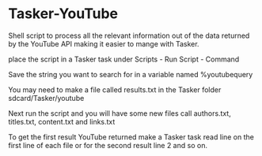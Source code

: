 Tasker-YouTube
==============

Shell script to process all the relevant information out of the data returned by the YouTube API making it easier to mange with Tasker.

place the script in a Tasker task under Scripts - Run Script - Command

Save the string you want to search for in a variable named %youtubequery

You may need to make a file called results.txt in the Tasker folder sdcard/Tasker/youtube

Next run the script and you will have some new files call authors.txt, titles.txt, content.txt and links.txt

To get the first result YouTube returned make a Tasker task read line on the first line of each file or for the second result line 2 and so on.
